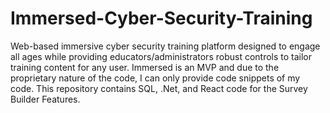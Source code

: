 # Immersed-Cyber-Security-Training 
Web-based immersive cyber security training platform designed to engage all ages while providing educators/administrators robust controls to tailor training content for any user. Immersed is an MVP and due to the proprietary nature of the code, I can only provide code snippets of my code. This repository contains SQL, .Net, and React code for the Survey Builder Features.
